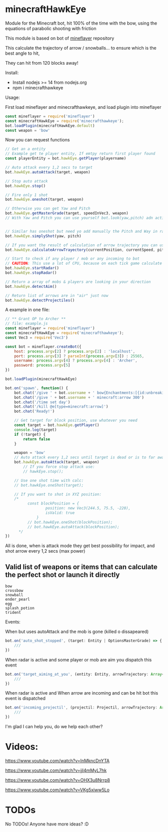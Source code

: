 # minecraftHawkEye
Module for the Minecraft bot, hit 100% of the time with the bow, using the equations of parabolic shooting with friction

This module is based on bot of <a href="https://github.com/PrismarineJS/mineflayer" target="_blank">mineflayer</a> repository

This calculate the trajectory of arrow / snowballs... to ensure which is the best angle to hit,

They can hit from 120 blocks away!

Install:
- Install nodejs >= 14 from nodejs.org
- npm i minecrafthawkeye

Usage: 

First load mineflayer and minecrafthawkeye, and load plugin into mineflayer
```js
const mineflayer = require('mineflayer')
const minecraftHawkEye = require('minecrafthawkeye');
bot.loadPlugin(minecraftHawkEye.default)
const weapon = 'bow'
```

Now you can request functions
```js
// Get an a entity
// Example get te player entity, If emtpy return first player found
const playerEntity = bot.hawkEye.getPlayer(playername) 

// Auto attack every 1,2 secs to target
bot.hawkEye.autoAttack(target, weapon)

// Stop auto attack
bot.hawkEye.stop()

// Fire only 1 shot
bot.hawkEye.oneshot(target, weapon)

// Otherwise you can get Yaw and Pitch
bot.hawkEye.getMasterGrade(target, speedInVec3, weapon)
// With Yaw and Pitch you can use yourself bot.look(yaw,pitch) adn activate / deactivate main hand to fire


// Similar has oneshot but need yo add manually the Pitch and Way in radians
bot.hawkEye.simplyShot(yaw, pitch)

// If you want the result of calculation of arrow trajectory you can use that
bot.hawkEye.calculateArrowTrayectory(currentPosition, currentSpeed, pitch, yaw, 'bow')

// Start to check if any player / mob or any incoming to bot
// CAUTION: This use a lot of CPU, because on each tick game calculate all nearby mobs or players
bot.hawkEye.startRadar()
bot.hawkEye.stopRadar()

// Return a array of mobs & players are looking in your direction
bot.hawkEye.detectAim()

// Return list of arrows are in "air" just now
bot.hawkEye.detectProjectiles()


```

A example in one file:

```js
// ** Grant OP to Archer **
// file: example.js
const mineflayer = require('mineflayer')
const minecraftHawkEye = require('minecrafthawkeye');
const Vec3 = require('Vec3')

const bot = mineflayer.createBot({
    host: process.argv[2] ? process.argv[2] : 'localhost',
    port: process.argv[3] ? parseInt(process.argv[3]) : 25565,
    username: process.argv[4] ? process.argv[4] : 'Archer',
    password: process.argv[5]
})

bot.loadPlugin(minecraftHawkEye)

bot.on('spawn', function() {
    bot.chat('/give ' + bot.username + ' bow{Enchantments:[{id:unbreaking,lvl:3}]} 1')
    bot.chat('/give ' + bot.username + ' minecraft:arrow 300')
    bot.chat('/time set day')
    bot.chat('/kill @e[type=minecraft:arrow]')
    bot.chat('Ready!')

    // Get target for block position, use whatever you need
    const target = bot.hawkEye.getPlayer()
    console.log(target)
    if (!target) {
        return false
    }

    weapon = 'bow'
    // Auto attack every 1,2 secs until target is dead or is to far away
    bot.hawkEye.autoAttack(target, weapon)
        // If you force stop attack use:
        // hawkEye.stop();

    // Use one shot time with calc:
    // bot.hawkEye.oneShot(target);

    // If you want to shot in XYZ position:
    /*
          const blockPosition = {
                  position: new Vec3(244.5, 75.5, -220),
                  isValid: true
              }
          // bot.hawkEye.oneShot(blockPosition);
          // bot.hawkEye.autoAttack(blockPosition);
      */
})
```
All is done, when is attack mode they get best possibility for impact, and shot arrow every 1,2 secs (max power)

## Valid list of weapons or items that can calculate the perfect shot or launch it directly
```
bow
crossbow
snowball
ender_pearl
egg
splash_potion
trident
```

Events:

When but uses autoAttack and the mob is gone (killed o dissapeared)
```ts
bot.on('auto_shot_stopped', (target: Entity | OptionsMasterGrade) => {
    ///
})
```
When radar is active and some player or mob are aim you dispatch this event
```ts
bot.on('target_aiming_at_you', (entity: Entity, arrowTrajectory: Array<Vec3>) => {
    ///
})
```
When radar is active and When arrow are incoming and can be hit bot this event is dispatched
```ts
bot.on('incoming_projectil', (projectil: Projectil, arrowTrajectory: Array<Vec3>) => {
    ///
})
```

I'm glad I can help you, do we help each other?

# Videos:
https://www.youtube.com/watch?v=InMkncDnYTA

https://www.youtube.com/watch?v=jjl4mMyL7hk

https://www.youtube.com/watch?v=OHX3u8Nrrp8

https://www.youtube.com/watch?v=VKg5xiww5Lo

# TODOs
No TODOs!
Anyone have more ideas? :D
